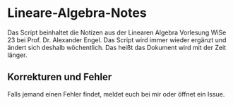 # Lineare-Algebra-Notes

Das Script beinhaltet die Notizen aus der Linearen Algebra Vorlesung WiSe 23 bei Prof. Dr. Alexander Engel. Das Script wird immer wieder ergänzt und ändert sich deshalb wöchentlich. Das heißt das Dokument wird mit der Zeit länger.

 
## Korrekturen und Fehler
Falls jemand einen Fehler findet, meldet euch bei mir oder öffnet ein Issue.
